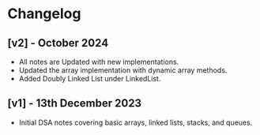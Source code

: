 # Changelog

## [v2] - October 2024

- All notes are Updated with new implementations.
- Updated the array implementation with dynamic array methods.
- Added Doubly Linked List under LinkedList.

## [v1] - 13th December 2023

- Initial DSA notes covering basic arrays, linked lists, stacks, and queues.
